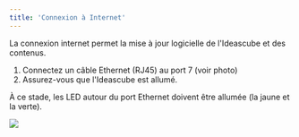 ```yaml
---
title: 'Connexion à Internet'
---
```


La connexion internet permet la mise à jour logicielle de l'Ideascube et des contenus.

1. Connectez un câble Ethernet (RJ45) au port 7 (voir photo)
2. Assurez-vous que l'Ideascube est allumé.

À ce stade, les LED autour du port Ethernet doivent être allumée (la jaune et la verte).

![](../carter_connector.png)
